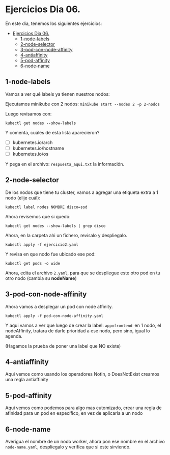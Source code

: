 # Ejercicios Dia 06.

En este dia, tenemos los siguientes ejercicios:

- [Ejercicios Dia 06.](#ejercicios-dia-06)
  - [1-node-labels](#1-node-labels)
  - [2-node-selector](#2-node-selector)
  - [3-pod-con-node-affinity](#3-pod-con-node-affinity)
  - [4-antiaffinity](#4-antiaffinity)
  - [5-pod-affinity](#5-pod-affinity)
  - [6-node-name](#6-node-name)


## 1-node-labels

Vamos a ver qué labels ya tienen nuestros nodos:

Ejecutamos minikube con 2 nodos:
`minikube start --nodes 2 -p 2-nodos`

Luego revisamos con:

`kubectl get nodes --show-labels`

Y comenta, cuáles de esta lista aparecieron?

- [ ] kubernetes.io/arch
- [ ] kubernetes.io/hostname
- [ ] kubernetes.io/os

Y pega en el archivo: `respuesta_aqui.txt` la información.

## 2-node-selector

De los nodos que tiene tu cluster, vamos a agregar una etiqueta extra a 1 nodo (elije cuál):

`kubectl label nodes NOMBRE disco=ssd`

Ahora revisemos que si quedó:

`kubectl get nodes --show-labels | grep disco`


Ahora, en la carpeta ahi un fichero, revisalo y despliegalo.

`kubectl apply -f ejercicio2.yaml`

Y revisa en que nodo fue ubicado ese pod:

`kubectl get pods -o wide`

Ahora, edita el archivo `2.yaml`, para que se despliegue este otro pod en tu otro nodo (cambia su **nodeName**)

## 3-pod-con-node-affinity

Ahora vamos a desplegar un pod con node affinity.

`kubectl apply -f pod-con-node-affinity.yaml`

Y aqui vamos a ver que luego de crear la label: `app=frontend `en 1 nodo, el nodeAffinity, tratara de darle prioridad a ese nodo, pero sino, igual lo agenda.

(Hagamos la prueba de poner una label que NO existe)

## 4-antiaffinity

Aqui vemos como usando los operadores NotIn, o DoesNotExist creamos una regla antiaffinity

## 5-pod-affinity

Aqui vemos como podemos para algo mas cutomizado, crear una regla de afinidad para un pod en específico, en vez de aplicarla a un nodo

## 6-node-name

Averigua el nombre de un nodo worker, ahora pon ese nombre en el archivo `node-name.yaml`, despliegalo y verifica que si este sirviendo.

